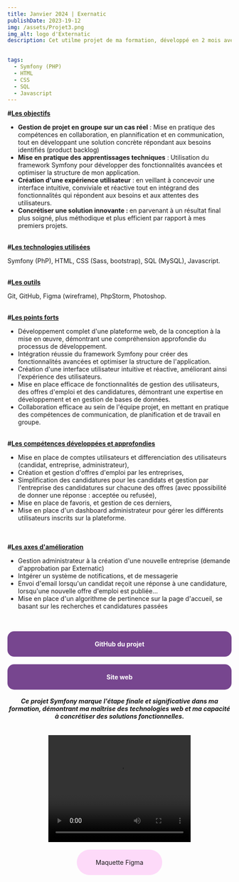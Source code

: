 ```yaml
---
title: Janvier 2024 | Exernatic
publishDate: 2023-19-12
img: /assets/Projet3.png 
img_alt: logo d'Externatic
description: Cet utilme projet de ma formation, développé en 2 mois avec Symfony, constitue une plateforme de mise en relation d'entreprises et de candidats en quête d'opportunités professionnelles.

  
tags:
  - Symfony (PHP)
  - HTML
  - CSS
  - SQL
  - Javascript
---
```



<strong>#<u>Les objectifs</u></strong>

- <strong>Gestion de projet en groupe sur un cas réel</strong> : Mise en pratique des compétences en collaboration, en plannification et en communication, tout en développant une solution concrète répondant aux besoins identifiés (product backlog)
- <strong>Mise en pratique des apprentissages techniques</strong> : Utilisation du framework Symfony pour développer des fonctionnalités avancées et optimiser la structure de mon application.
- <strong>Création d'une expérience utilisateur</strong> : en veillant à concevoir une interface intuitive, conviviale et réactive tout en intégrand des fonctionnalités qui répondent aux besoins et aux attentes des utilisateurs.
- <strong>Concrétiser une solution innovante : </strong> en parvenant à un résultat final plus soigné, plus méthodique et plus efficient par rapport à mes premiers projets.


<br>
<strong>#<u>Les technologies utilisées</u></strong>

Symfony (PhP), HTML, CSS (Sass, bootstrap), SQL (MySQL), Javascript.


<br>
<strong>#<u>Les outils</u></strong>

Git, GitHub, Figma (wireframe), PhpStorm, Photoshop.

<br>
<strong>#<u>Les points forts</u></strong>

- Développement complet d'une plateforme web, de la conception à la mise en œuvre, démontrant une compréhension approfondie du processus de développement.
- Intégration réussie du framework Symfony pour créer des fonctionnalités avancées et optimiser la structure de l'application.
- Création d'une interface utilisateur intuitive et réactive, améliorant ainsi l'expérience des utilisateurs.
- Mise en place efficace de fonctionnalités de gestion des utilisateurs, des offres d'emploi et des candidatures, démontrant une expertise en développement et en gestion de bases de données.
- Collaboration efficace au sein de l'équipe projet, en mettant en pratique des compétences de communication, de planification et de travail en groupe.

<br>
<strong>#<u>Les compétences développées et approfondies</u></strong><br>

- Mise en place de comptes utilisateurs et differenciation des utilisateurs (candidat, entreprise, administrateur), 
- Création et gestion d'offres d'emploi par les entreprises,
- Simplification des candidatures pour les candidats et gestion par l'entreprise des candidatures sur chacune des offres (avec ppossibilité de donner une réponse : acceptée ou refusée),
- Mise en place de favoris, et gestion de ces derniers,
- Mise en place d'un dashboard administrateur pour gérer les différents utilisateurs inscrits sur la plateforme.
<br>

<br>
<strong>#<u>Les axes d'amélioration</u></strong>

- Gestion administrateur à la création d'une nouvelle entreprise (demande d'approbation par Externatic)
- Intgérer un système de notifications, et de messagerie
- Envoi d'email lorsqu'un candidat reçoit une réponse à une candidature, lorsqu'une nouvelle offre d'emploi est publiée...
- Mise en place d'un algorithme de pertinence sur la page d'accueil, se basant sur les recherches et candidatures passées



<br>
<br>
<div style="background-color: #77468f; color: #ffffff; padding: 20px; border-radius: 15px; text-align: center;">
    <strong><a href="https://github.com/yoyodes1000/Projet-Resto-Baratie" target="_blank" rel="noopener noreferrer" style="color: #ffffff; text-decoration: none;">GitHub du projet</a></strong>
</div>

<br>
<div style="background-color: #77468f; color: #ffffff; padding: 20px; border-radius: 15px; text-align: center;">
    <strong><a href="https://2023-09-p3-externatic.bordeaux-jlg.wilders.dev/" target="_blank" rel="noopener noreferrer" style="color: #ffffff; text-decoration: none;">Site web</a></strong>
</div>

<br>
<strong><em><center>Ce projet Symfony marque l'étape finale et significative dans ma formation, démontrant ma maîtrise des technologies web et ma capacité à concrétiser des solutions fonctionnelles.</em></strong><br>
<br>
<br>

<style>
    .maquette-div {
        background-color: rgba(253,152,239,0.35);
        color: #ffffff;
        padding: 20px;
        border-radius: 40px;
        text-align: center;
        width: 30%;
        margin: auto;
        transition: background-color 0.3s, color 0.3s;
        text-decoration: none;
    }

    .maquette-div a {
    /*color: inherit;*/
    text-decoration: none;
    }

    .maquette-div a:hover {
    text-decoration: none;
    }

    .maquette-div:hover {
        background-color: #ffffff;
        color: rgb(253,152,239);
        text-decoration: none;
    }
</style>


<video width="320" height="240" controls>
  <source src="/assets/Projet_Externatic.mp4" type="video/mp4">
Votre navigateur ne prend pas en charge la vidéo.
</video><br>
<br>

<div class="maquette-div">
    <a href="https://www.figma.com/file/PwkFNXfonWl1vUIaan00oW/Externatic?type=design&node-id=0-1&mode=design&t=HCykSUAr9SaswYFA-0" target="_blank" rel="noopener noreferrer">Maquette Figma</a>
</div>

